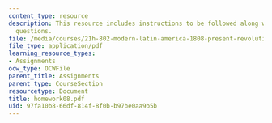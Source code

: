 ```yaml
---
content_type: resource
description: This resource includes instructions to be followed along with the homework
  questions.
file: /media/courses/21h-802-modern-latin-america-1808-present-revolution-dictatorship-democracy-spring-2005/97fa10b866df814f8f0bb97be0aa9b5b_homework08.pdf
file_type: application/pdf
learning_resource_types:
- Assignments
ocw_type: OCWFile
parent_title: Assignments
parent_type: CourseSection
resourcetype: Document
title: homework08.pdf
uid: 97fa10b8-66df-814f-8f0b-b97be0aa9b5b
---
```

